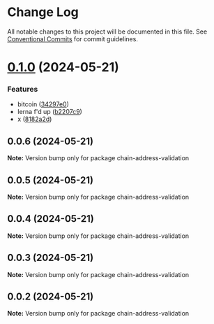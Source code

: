 # Change Log

All notable changes to this project will be documented in this file.
See [Conventional Commits](https://conventionalcommits.org) for commit guidelines.

# [0.1.0](https://github.com/nicholasjpanella/chain-address-validation/compare/chain-address-validation@0.0.6...chain-address-validation@0.1.0) (2024-05-21)


### Features

* bitcoin ([34297e0](https://github.com/nicholasjpanella/chain-address-validation/commit/34297e0d5211e2244a4e1f7c6ad041982c64768c))
* lerna f'd up ([b2207c9](https://github.com/nicholasjpanella/chain-address-validation/commit/b2207c95c542d502194e74e44663bfcdaadb82f1))
* x ([8182a2d](https://github.com/nicholasjpanella/chain-address-validation/commit/8182a2d38242d6a2d08746c4fd213c0c01976e98))





## 0.0.6 (2024-05-21)

**Note:** Version bump only for package chain-address-validation





## 0.0.5 (2024-05-21)

**Note:** Version bump only for package chain-address-validation





## 0.0.4 (2024-05-21)

**Note:** Version bump only for package chain-address-validation





## 0.0.3 (2024-05-21)

**Note:** Version bump only for package chain-address-validation





## 0.0.2 (2024-05-21)

**Note:** Version bump only for package chain-address-validation
